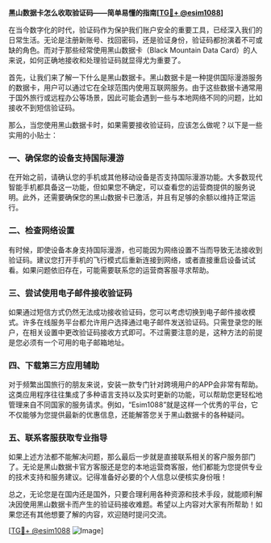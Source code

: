 **黑山数据卡怎么收取验证码——简单易懂的指南[[TG💪+ @esim1088](https://t.me/s/esim1088)]**

在当今数字化的时代，验证码作为保护我们账户安全的重要工具，已经深入我们的日常生活。无论是注册新账号、找回密码，还是验证身份，验证码都扮演着不可或缺的角色。而对于那些经常使用黑山数据卡（Black Mountain Data Card）的人来说，如何正确地接收和处理验证码就显得尤为重要了。

首先，让我们来了解一下什么是黑山数据卡。黑山数据卡是一种提供国际漫游服务的数据卡，用户可以通过它在全球范围内使用互联网服务。由于这些数据卡通常用于国外旅行或远程办公等场景，因此可能会遇到一些与本地网络不同的问题，比如接收不到短信验证码。

那么，当您使用黑山数据卡时，如果需要接收验证码，应该怎么做呢？以下是一些实用的小贴士：

### 一、确保您的设备支持国际漫游

在开始之前，请确认您的手机或其他移动设备是否支持国际漫游功能。大多数现代智能手机都具备这一功能，但如果您不确定，可以查看您的运营商提供的服务说明。此外，还需要确保您的黑山数据卡已激活，并且有足够的余额以维持正常运行。

### 二、检查网络设置

有时候，即使设备本身支持国际漫游，也可能因为网络设置不当而导致无法接收到验证码。建议您打开手机的飞行模式后重新连接到网络，或者直接重启设备试试看。如果问题依旧存在，可能需要联系您的运营商客服寻求帮助。

### 三、尝试使用电子邮件接收验证码

如果通过短信方式仍然无法成功接收验证码，您可以考虑切换到电子邮件接收模式。许多在线服务平台都允许用户选择通过电子邮件发送验证码。只需登录您的账户，在相关设置中更改验证码接收方式即可。不过需要注意的是，这种方法的前提是您必须有一个可用的电子邮箱地址。

### 四、下载第三方应用辅助

对于频繁出国旅行的朋友来说，安装一款专门针对跨境用户的APP会非常有帮助。这类应用程序往往集成了多种语言支持以及实时更新的功能，可以帮助您更轻松地管理来自不同国家的服务请求。例如，“Esim1088”就是这样一个优秀的平台，它不仅能够为您提供最新的优惠信息，还能解答您关于黑山数据卡的各种疑问。

### 五、联系客服获取专业指导

如果上述方法都不能解决问题，那么最后一步就是直接联系相关的客户服务部门了。无论是黑山数据卡官方客服还是您的本地运营商客服，他们都能为您提供专业的技术支持和服务建议。记得准备好必要的个人信息以便核实身份哦！

总之，无论您是在国内还是国外，只要合理利用各种资源和技术手段，就能顺利解决因使用黑山数据卡而产生的验证码接收难题。希望以上内容对大家有所帮助！如果您还有其他想要了解的内容，欢迎随时提问交流。

[[TG💪+ @esim1088](https://t.me/s/esim1088) ![Image](https://i.postimg.cc/4NQfJmqS/Snipaste-2025-05-13-00-14-12.png)]